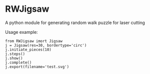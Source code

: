 # RWJigsaw
A python module for generating random walk puzzle for laser cutting

Usage example:

```
from RWJigsaw imort Jigsaw
j = Jigsaw(res=30, bordertype='circ')
j.initiate_pieces(10)
j.steps()
j.show()
j.complete()
j.export(filename='test.svg')
```
